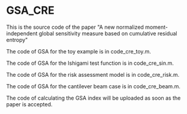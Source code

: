 # GSA_CRE
This is the source code of the paper "A new normalized moment-independent global sensitivity measure based on cumulative residual entropy"

The code of GSA for the toy example is in code_cre_toy.m.

The code of GSA for the Ishigami test function is in code_cre_sin.m.

The code of GSA for the risk assessment model is in code_cre_risk.m.

The code of GSA for the cantilever beam case is in code_cre_beam.m.

The code of calculating the GSA index will be uploaded as soon as the paper is accepted.
